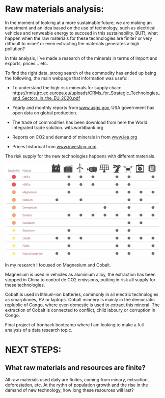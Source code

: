 # Raw materials analysis:
In the moment of looking at a more sustainable future, we are making an investment and an idea based on the use of technology, such as electrical vehicles and renweable energy to succeed in this sustainability. BUT!, what happen when the raw materials for these technologies are finite? or very difficult to mine? or even extracting the materials generates a high pollution?  


In this analysis, I´ve made a research of the minerals in terms of import and exports, prices... etc. 

To find the right data, strong search of the commodity has ended up being the following, the main webpage that information was useful:
- To understand the high risk minerals for supply chain: https://rmis.jrc.ec.europa.eu/uploads/CRMs_for_Strategic_Technologies_and_Sectors_in_the_EU_2020.pdf

- Yearly and monthly reports from www.usgs.gov, USA government has open data on global production.
- The trade of commodities has been download from here the World integrated trade solution. wits.worldbank.org
- Reports on CO2 and demand of minerals in  from www.iea.org
- Prices historical from www.investing.com

The risk supply for the new technologies happens with different materials.

![Risk Supply](images/risk.jpg)

In my research I focused on Magnesium and Cobalt.

Magnesium is used in vehicles as aluminium alloy, the extraction has been stopped in China to control de CO2 emissions, putting in risk all supply for these technologies.

Cobalt is used in lithium-ion batteries, commonly in all electric technologies as smarphones, EV or laptops. Cobalt minnery is mainly in the democratic replublic of Congo, where even domestic is used to extract this mineral. The extraction of Cobalt is connected to conflict, child laboury or corruption in Congo. 




Final project of Ironhack bootcamp where I am looking to make a full analysis of a data research topic.

# NEXT STEPS:
## What raw materials and resources are finite?
All raw materials used daily are finites, coming from minary, extraction, deforestation, etc. At the rythn of population growth and the rise in the demand of new technology,  how long these resources will last?
